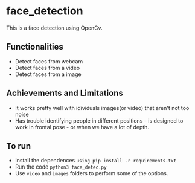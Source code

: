 # face_detection
This is a face detection using OpenCv.

## Functionalities 
- Detect faces from webcam
- Detect faces from a video
- Detect faces from a image

## Achievements and Limitations
- It works pretty well with idividuals images(or video) that aren't not too noise
- Has trouble identifying people in different positions - is designed to work in frontal pose -
  or when we have a lot of depth.

## To run 
- Install the dependences `using pip install -r requirements.txt`
- Run the code `python3 face_detec.py`
- Use `video` and `images` folders to perform some of the options.
